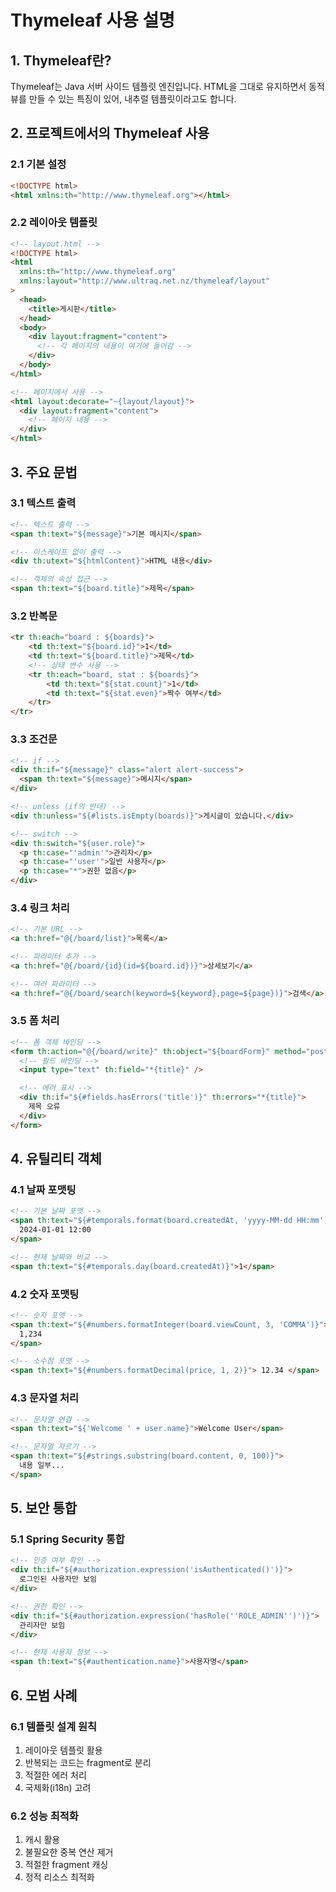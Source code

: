 # Thymeleaf 사용 설명

## 1. Thymeleaf란?

Thymeleaf는 Java 서버 사이드 템플릿 엔진입니다. HTML을 그대로 유지하면서 동적 뷰를 만들 수 있는 특징이 있어, 내추럴 템플릿이라고도 합니다.

## 2. 프로젝트에서의 Thymeleaf 사용

### 2.1 기본 설정

```html
<!DOCTYPE html>
<html xmlns:th="http://www.thymeleaf.org"></html>
```

### 2.2 레이아웃 템플릿

```html
<!-- layout.html -->
<!DOCTYPE html>
<html
  xmlns:th="http://www.thymeleaf.org"
  xmlns:layout="http://www.ultraq.net.nz/thymeleaf/layout"
>
  <head>
    <title>게시판</title>
  </head>
  <body>
    <div layout:fragment="content">
      <!-- 각 페이지의 내용이 여기에 들어감 -->
    </div>
  </body>
</html>

<!-- 페이지에서 사용 -->
<html layout:decorate="~{layout/layout}">
  <div layout:fragment="content">
    <!-- 페이지 내용 -->
  </div>
</html>
```

## 3. 주요 문법

### 3.1 텍스트 출력

```html
<!-- 텍스트 출력 -->
<span th:text="${message}">기본 메시지</span>

<!-- 이스케이프 없이 출력 -->
<div th:utext="${htmlContent}">HTML 내용</div>

<!-- 객체의 속성 접근 -->
<span th:text="${board.title}">제목</span>
```

### 3.2 반복문

```html
<tr th:each="board : ${boards}">
    <td th:text="${board.id}">1</td>
    <td th:text="${board.title}">제목</td>
    <!-- 상태 변수 사용 -->
    <tr th:each="board, stat : ${boards}">
        <td th:text="${stat.count}">1</td>
        <td th:text="${stat.even}">짝수 여부</td>
    </tr>
</tr>
```

### 3.3 조건문

```html
<!-- if -->
<div th:if="${message}" class="alert alert-success">
  <span th:text="${message}">메시지</span>
</div>

<!-- unless (if의 반대) -->
<div th:unless="${#lists.isEmpty(boards)}">게시글이 있습니다.</div>

<!-- switch -->
<div th:switch="${user.role}">
  <p th:case="'admin'">관리자</p>
  <p th:case="'user'">일반 사용자</p>
  <p th:case="*">권한 없음</p>
</div>
```

### 3.4 링크 처리

```html
<!-- 기본 URL -->
<a th:href="@{/board/list}">목록</a>

<!-- 파라미터 추가 -->
<a th:href="@{/board/{id}(id=${board.id})}">상세보기</a>

<!-- 여러 파라미터 -->
<a th:href="@{/board/search(keyword=${keyword},page=${page})}">검색</a>
```

### 3.5 폼 처리

```html
<!-- 폼 객체 바인딩 -->
<form th:action="@{/board/write}" th:object="${boardForm}" method="post">
  <!-- 필드 바인딩 -->
  <input type="text" th:field="*{title}" />

  <!-- 에러 표시 -->
  <div th:if="${#fields.hasErrors('title')}" th:errors="*{title}">
    제목 오류
  </div>
</form>
```

## 4. 유틸리티 객체

### 4.1 날짜 포맷팅

```html
<!-- 기본 날짜 포맷 -->
<span th:text="${#temporals.format(board.createdAt, 'yyyy-MM-dd HH:mm')}">
  2024-01-01 12:00
</span>

<!-- 현재 날짜와 비교 -->
<span th:text="${#temporals.day(board.createdAt)}">1</span>
```

### 4.2 숫자 포맷팅

```html
<!-- 숫자 포맷 -->
<span th:text="${#numbers.formatInteger(board.viewCount, 3, 'COMMA')}">
  1,234
</span>

<!-- 소수점 포맷 -->
<span th:text="${#numbers.formatDecimal(price, 1, 2)}"> 12.34 </span>
```

### 4.3 문자열 처리

```html
<!-- 문자열 연결 -->
<span th:text="${'Welcome ' + user.name}">Welcome User</span>

<!-- 문자열 자르기 -->
<span th:text="${#strings.substring(board.content, 0, 100)}">
  내용 일부...
</span>
```

## 5. 보안 통합

### 5.1 Spring Security 통합

```html
<!-- 인증 여부 확인 -->
<div th:if="${#authorization.expression('isAuthenticated()')}">
  로그인된 사용자만 보임
</div>

<!-- 권한 확인 -->
<div th:if="${#authorization.expression('hasRole(''ROLE_ADMIN'')')}">
  관리자만 보임
</div>

<!-- 현재 사용자 정보 -->
<span th:text="${#authentication.name}">사용자명</span>
```

## 6. 모범 사례

### 6.1 템플릿 설계 원칙

1. 레이아웃 템플릿 활용
2. 반복되는 코드는 fragment로 분리
3. 적절한 에러 처리
4. 국제화(i18n) 고려

### 6.2 성능 최적화

1. 캐시 활용
2. 불필요한 중복 연산 제거
3. 적절한 fragment 캐싱
4. 정적 리소스 최적화
